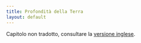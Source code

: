 ```yaml
---
title: Profondità della Terra
layout: default
---
```

Capitolo non tradotto, consultare la [versione inglese](http://book.dwgazetteer.com/monsters_depths.html).
